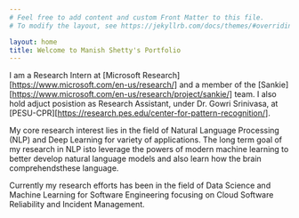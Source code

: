 ```yaml
---
# Feel free to add content and custom Front Matter to this file.
# To modify the layout, see https://jekyllrb.com/docs/themes/#overriding-theme-defaults

layout: home
title: Welcome to Manish Shetty's Portfolio
---
```


I am a Research Intern at [Microsoft Research][https://www.microsoft.com/en-us/research/] and a member of the [Sankie][https://www.microsoft.com/en-us/research/project/sankie/] team. I also hold adjuct posistion as Research Assistant, under Dr. Gowri Srinivasa, at [PESU-CPR][https://research.pes.edu/center-for-pattern-recognition/].

My core research interest lies in the field of Natural Language Processing (NLP) and Deep Learning for variety of applications. The long term goal of my research in NLP isto leverage the powers of modern machine learning to better develop natural language models and also learn how the brain comprehendsthese language.

Currently my research efforts has been in the field of Data Science and Machine Learning for Software Engineering focusing on Cloud Software Reliability and Incident Management.

